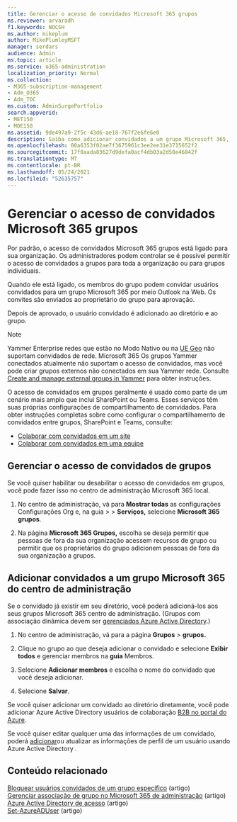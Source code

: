 ```yaml
---
title: Gerenciar o acesso de convidados Microsoft 365 grupos
ms.reviewer: arvaradh
f1.keywords: NOCSH
ms.author: mikeplum
author: MikePlumleyMSFT
manager: serdars
audience: Admin
ms.topic: article
ms.service: o365-administration
localization_priority: Normal
ms.collection:
- M365-subscription-management
- Adm_O365
- Adm_TOC
ms.custom: AdminSurgePortfolio
search.appverid:
- MET150
- MOE150
ms.assetid: 9de497a9-2f5c-43d6-ae18-767f2e6fe6e0
description: Saiba como adicionar convidados a um grupo Microsoft 365, exibir usuários convidados e usar o PowerShell para controlar o acesso de convidados.
ms.openlocfilehash: 00a6353f02ae7f3675961c3ee2ee31e3715652f2
ms.sourcegitcommit: 17f0aada83627d9defa0acf4db03a2d58e46842f
ms.translationtype: MT
ms.contentlocale: pt-BR
ms.lasthandoff: 05/24/2021
ms.locfileid: "52635757"
---
```

# <a name="manage-guest-access-in-microsoft-365-groups"></a>Gerenciar o acesso de convidados Microsoft 365 grupos

Por padrão, o acesso de convidados Microsoft 365 grupos está ligado para sua organização. Os administradores podem controlar se é possível permitir o acesso de convidados a grupos para toda a organização ou para grupos individuais.

Quando ele está ligado, os membros do grupo podem convidar usuários convidados para um grupo Microsoft 365 por meio Outlook na Web. Os convites são enviados ao proprietário do grupo para aprovação.

Depois de aprovado, o usuário convidado é adicionado ao diretório e ao grupo.

> [!Note]
> Yammer Enterprise redes que estão no Modo Nativo ou na [UE Geo](/yammer/manage-security-and-compliance/manage-data-compliance) não suportam convidados de rede.
> Microsoft 365 Os grupos Yammer conectados atualmente não suportam o acesso de convidados, mas você pode criar grupos externos não conectados em sua Yammer rede. Consulte [Create and manage external groups in Yammer](/yammer/work-with-external-users/create-and-manage-external-groups) para obter instruções.

O acesso de convidados em grupos geralmente é usado como parte de um cenário mais amplo que inclui SharePoint ou Teams. Esses serviços têm suas próprias configurações de compartilhamento de convidados. Para obter instruções completas sobre como configurar o compartilhamento de convidados entre grupos, SharePoint e Teams, consulte:

- [Colaborar com convidados em um site](../../solutions/collaborate-in-site.md)
- [Colaborar com convidados em uma equipe](../../solutions/collaborate-as-team.md)

## <a name="manage-groups-guest-access"></a>Gerenciar o acesso de convidados de grupos

Se você quiser habilitar ou desabilitar o acesso de convidados em grupos, você pode fazer isso no centro de administração Microsoft 365 local.

1. No centro de administração, vá para **Mostrar todas** as configurações Configurações Org e, na guia \>  \>  **Serviços,** selecione **Microsoft 365 grupos**.
  
2. Na página **Microsoft 365 Grupos,** escolha se deseja permitir que pessoas de fora da sua organização acessem recursos de grupo ou permitir que os proprietários do grupo adicionem pessoas de fora da sua organização a grupos.

## <a name="add-guests-to-a-microsoft-365-group-from-the-admin-center"></a>Adicionar convidados a um grupo Microsoft 365 do centro de administração

Se o convidado já existir em seu diretório, você poderá adicioná-los aos seus grupos Microsoft 365 centro de administração. (Grupos com associação dinâmica devem ser [gerenciados Azure Active Directory](/azure/active-directory/enterprise-users/groups-create-rule).)
  
1. No centro de administração, vá para a página **Grupos**  >  **grupos.**
  
2. Clique no grupo ao que deseja adicionar o convidado e selecione **Exibir todos** e gerenciar membros na **guia** Membros. 
  
4. Selecione **Adicionar membros** e escolha o nome do convidado que você deseja adicionar.
    
5. Selecione **Salvar**.

Se você quiser adicionar um convidado ao diretório diretamente, você pode adicionar Azure Active Directory usuários de colaboração [B2B no portal do Azure](/azure/active-directory/b2b/add-users-administrator).

Se você quiser editar qualquer uma das informações de um convidado, poderá [adicionar](/azure/active-directory/fundamentals/active-directory-users-profile-azure-portal)ou atualizar as informações de perfil de um usuário usando Azure Active Directory .

## <a name="related-content"></a>Conteúdo relacionado

[Bloquear usuários convidados de um grupo específico](../../solutions/per-group-guest-access.md) (artigo)\
[Gerenciar associação de grupo no Microsoft 365 de administração](add-or-remove-members-from-groups.md) (artigo)\
[Azure Active Directory de acesso](/azure/active-directory/active-directory-azure-ad-controls-perform-access-review) (artigo)\
[Set-AzureADUser](/powershell/module/azuread/set-azureaduser) (artigo)